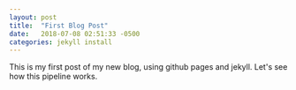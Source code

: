 ```yaml
---
layout: post
title:  "First Blog Post"
date:   2018-07-08 02:51:33 -0500
categories: jekyll install
---
```

This is my first post of my new blog, using github pages and jekyll. Let's see how this pipeline works.
